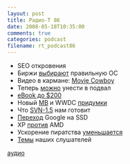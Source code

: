 ```yaml
---
layout: post
title: Радио-Т 86
date: 2008-05-18T10:35:00
comments: true
categories: podcast
filename: rt_podcast86
---
```


- SEO откровения
- Биржи [выбирают](http://www.opennet.ru/opennews/art.shtml?num=15876) правильную ОС
- Видео в кармане: [Movie Cowboy](http://www.engadget.com/2008/05/15/movie-cowboy-stores-your-hd-media-outputs-on-the-go/)
- Теперь [можно](http://www.engadget.com/2008/05/14/matrox-delivers-dual-link-extio-f1240-remote-graphics-unit/) унести в подвал
- [eBook до $200](http://www.engadget.com/2008/05/14/astak-mentor-e-book-reader-comes-in-at-under-200/)
- Новый [MB](http://www.crunchgear.com/2008/05/16/aluminum-macbooks-to-arrive-in-q3/) и WWDC [придумки](http://www.engadget.com/2008/05/13/steve-jobs-to-speak-at-wwdc-2008-no-way-hell-talk-about-new-ip/)
- Что [SVN-1.5](http://weblogs.java.net/blog/johnsmart/archive/2008/05/subversion_15_i.html) нам готовит
- [Переход](http://lenta.ru/news/2008/05/12/ssd/) Google на SSD
- XP [против](http://webplanet.ru/news/soft/2008/05/12/hp_dump.html) AMD
- Ускорение пиратства [уменьшается](http://soft.compulenta.ru/357249/)
- [Темы](http://radio-t.com/temi_dlja_vipuskov/temyi-dlya-86/) наших слушателей

[аудио](http://cdn.radio-t.com/rt_podcast86.mp3)
<audio src="http://cdn.radio-t.com/rt_podcast86.mp3" preload="none"></audio>

